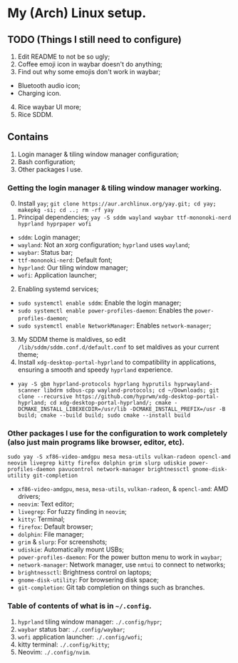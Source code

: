 # My (Arch) Linux setup.

## TODO (Things I still need to configure)
1. Edit README to not be so ugly;
2. Coffee emoji icon in waybar doesn't do anything;
3. Find out why some emojis don't work in waybar;
- Bluetooth audio icon;
- Charging icon.
4. Rice waybar UI more;
5. Rice SDDM.

## Contains
1. Login manager & tiling window manager configuration;
2. Bash configuration;
3. Other packages I use.

### Getting the login manager & tiling window manager working.
0. Install `yay`;
`git clone https://aur.archlinux.org/yay.git; cd yay; makepkg -si; cd ..; rm -rf yay`
1. Principal dependencies;
`yay -S sddm wayland waybar ttf-mononoki-nerd hyprland hyprpaper wofi`
- `sddm`: Login manager;
- `wayland`: Not an xorg configuration; `hyprland` uses `wayland`;
- `waybar`: Status bar;
- `ttf-mononoki-nerd`: Default font;
- `hyprland`: Our tiling window manager;
- `wofi`: Application launcher;
2. Enabling systemd services;
- `sudo systemctl enable sddm`: Enable the login manager;
- `sudo systemctl enable power-profiles-daemon`: Enables the `power-profiles-daemon`;
- `sudo systemctl enable NetworkManager`: Enables `network-manager`;
3. My SDDM theme is maldives, so edit `/lib/sddm/sddm.conf.d/default.conf` to set maldives as your current theme;
4. Install `xdg-desktop-portal-hyprland` to compatibility in applications, ensuring a smooth and speedy `hyprland` experience.
- `yay -S gbm hyprland-protocols hyprlang hyprutils hyprwayland-scanner libdrm sdbus-cpp wayland-protocols; cd ~/Downloads; git clone --recursive https://github.com/hyprwm/xdg-desktop-portal-hyprland; cd xdg-desktop-portal-hyprland/; cmake -DCMAKE_INSTALL_LIBEXECDIR=/usr/lib -DCMAKE_INSTALL_PREFIX=/usr -B build; cmake --build build; sudo cmake --install build`

### Other packages I use for the configuration to work completely (also just main programs like browser, editor, etc).
`sudo yay -S xf86-video-amdgpu mesa mesa-utils vulkan-radeon opencl-amd neovim livegrep kitty firefox dolphin grim slurp udiskie power-profiles-daemon pavucontrol network-manager brightnessctl gnome-disk-utility git-completion`
- `xf86-video-amdgpu`, `mesa`, `mesa-utils`, `vulkan-radeon`, & `opencl-amd`: AMD drivers;
- `neovim`: Text editor;
- `livegrep`: For fuzzy finding in `neovim`;
- `kitty`: Terminal;
- `firefox`: Default browser;
- `dolphin`: File manager;
- `grim` & `slurp`: For screenshots;
- `udiskie`: Automatically mount USBs;
- `power-profiles-daemon`: For the power button menu to work in `waybar`;
- `network-manager`: Network manager, use `nmtui` to connect to networks;
- `brightnessctl`: Brightness control on laptops;
- `gnome-disk-utility`: For browsering disk space;
- `git-completion`: Git tab completion on things such as branches.

### Table of contents of what is in `~/.config`.
1. `hyprland` tiling window manager: `./.config/hypr`;
2. `waybar` status bar: `./.config/waybar`;
3. `wofi` application launcher: `./.config/wofi`;
5. kitty terminal: `./.config/kitty`;
6. Neovim: `./.config/nvim`.
